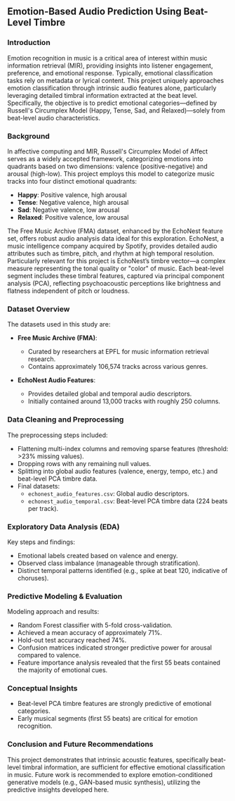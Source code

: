 ## Emotion-Based Audio Prediction Using Beat-Level Timbre

### Introduction

Emotion recognition in music is a critical area of interest within music information retrieval (MIR), providing insights into listener engagement, preference, and emotional response. Typically, emotional classification tasks rely on metadata or lyrical content. This project uniquely approaches emotion classification through intrinsic audio features alone, particularly leveraging detailed timbral information extracted at the beat level. Specifically, the objective is to predict emotional categories—defined by Russell's Circumplex Model (Happy, Tense, Sad, and Relaxed)—solely from beat-level audio characteristics.

### Background

In affective computing and MIR, Russell's Circumplex Model of Affect serves as a widely accepted framework, categorizing emotions into quadrants based on two dimensions: valence (positive-negative) and arousal (high-low). This project employs this model to categorize music tracks into four distinct emotional quadrants:
- **Happy**: Positive valence, high arousal
- **Tense**: Negative valence, high arousal
- **Sad**: Negative valence, low arousal
- **Relaxed**: Positive valence, low arousal

The Free Music Archive (FMA) dataset, enhanced by the EchoNest feature set, offers robust audio analysis data ideal for this exploration. EchoNest, a music intelligence company acquired by Spotify, provides detailed audio attributes such as timbre, pitch, and rhythm at high temporal resolution. Particularly relevant for this project is EchoNest’s timbre vector—a complex measure representing the tonal quality or "color" of music. Each beat-level segment includes these timbral features, captured via principal component analysis (PCA), reflecting psychoacoustic perceptions like brightness and flatness independent of pitch or loudness.

### Dataset Overview

The datasets used in this study are:

- **Free Music Archive (FMA)**:
  - Curated by researchers at EPFL for music information retrieval research.
  - Contains approximately 106,574 tracks across various genres.

- **EchoNest Audio Features**:
  - Provides detailed global and temporal audio descriptors.
  - Initially contained around 13,000 tracks with roughly 250 columns.

### Data Cleaning and Preprocessing

The preprocessing steps included:
- Flattening multi-index columns and removing sparse features (threshold: >23% missing values).
- Dropping rows with any remaining null values.
- Splitting into global audio features (valence, energy, tempo, etc.) and beat-level PCA timbre data.
- Final datasets:
  - `echonest_audio_features.csv`: Global audio descriptors.
  - `echonest_audio_temporal.csv`: Beat-level PCA timbre data (224 beats per track).

### Exploratory Data Analysis (EDA)

Key steps and findings:
- Emotional labels created based on valence and energy.
- Observed class imbalance (manageable through stratification).
- Distinct temporal patterns identified (e.g., spike at beat 120, indicative of choruses).

### Predictive Modeling & Evaluation

Modeling approach and results:
- Random Forest classifier with 5-fold cross-validation.
- Achieved a mean accuracy of approximately 71%.
- Hold-out test accuracy reached 74%.
- Confusion matrices indicated stronger predictive power for arousal compared to valence.
- Feature importance analysis revealed that the first 55 beats contained the majority of emotional cues.

### Conceptual Insights

- Beat-level PCA timbre features are strongly predictive of emotional categories.
- Early musical segments (first 55 beats) are critical for emotion recognition.

### Conclusion and Future Recommendations

This project demonstrates that intrinsic acoustic features, specifically beat-level timbral information, are sufficient for effective emotional classification in music. Future work is recommended to explore emotion-conditioned generative models (e.g., GAN-based music synthesis), utilizing the predictive insights developed here.